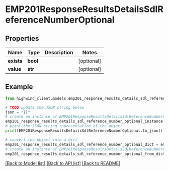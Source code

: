 # EMP201ResponseResultsDetailsSdlReferenceNumberOptional


## Properties

Name | Type | Description | Notes
------------ | ------------- | ------------- | -------------
**exists** | **bool** |  | [optional] 
**value** | **str** |  | [optional] 

## Example

```python
from highwind_client.models.emp201_response_results_details_sdl_reference_number_optional import EMP201ResponseResultsDetailsSdlReferenceNumberOptional

# TODO update the JSON string below
json = "{}"
# create an instance of EMP201ResponseResultsDetailsSdlReferenceNumberOptional from a JSON string
emp201_response_results_details_sdl_reference_number_optional_instance = EMP201ResponseResultsDetailsSdlReferenceNumberOptional.from_json(json)
# print the JSON string representation of the object
print(EMP201ResponseResultsDetailsSdlReferenceNumberOptional.to_json())

# convert the object into a dict
emp201_response_results_details_sdl_reference_number_optional_dict = emp201_response_results_details_sdl_reference_number_optional_instance.to_dict()
# create an instance of EMP201ResponseResultsDetailsSdlReferenceNumberOptional from a dict
emp201_response_results_details_sdl_reference_number_optional_from_dict = EMP201ResponseResultsDetailsSdlReferenceNumberOptional.from_dict(emp201_response_results_details_sdl_reference_number_optional_dict)
```
[[Back to Model list]](../README.md#documentation-for-models) [[Back to API list]](../README.md#documentation-for-api-endpoints) [[Back to README]](../README.md)


